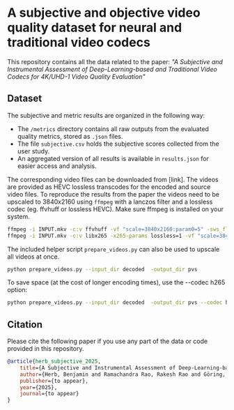 # A subjective and objective video quality dataset for neural and traditional video codecs
This repository contains all the data related to the paper:
_"A Subjective and Instrumental Assessment of Deep-Learning-based and Traditional Video Codecs for 4K/UHD-1 Video Quality Evaluation"_

## Dataset

The subjective and metric results are organized in the following way:

- The `/metrics` directory contains all raw outputs from the evaluated quality metrics, stored as `.json` files.
- The file `subjective.csv` holds the subjective scores collected from the user study.
- An aggregated version of all results is available in `results.json` for easier access and analysis.

The corresponding video files can be downloaded from [link].
The videos are provided as HEVC lossless transcodes for the encoded and source video files.
To reproduce the results from the paper the videos need to be upscaled to 3840x2160 using `ffmpeg` with a lanczos filter and a lossless codec (eg. ffvhuff or lossless HEVC). 
Make sure ffmpeg is installed on your system.

```bash
ffmpeg -i INPUT.mkv -c:v ffvhuff -vf "scale=3840x2160:param0=5" -sws_flags lanczos+accurate_rnd+bitexact OUTPUT.mkv
ffmpeg -i INPUT.mkv -c:v libx265 -x265-params lossless=1 -vf "scale=3840x2160:param0=5" -sws_flags lanczos+accurate_rnd+bitexact OUTPUT.mkv
```

The included helper script `prepare_videos.py` can also be used to upscale all videos at once.

```bash
python prepare_videos.py --input_dir decoded  -output_dir pvs
```
To save space (at the cost of longer encoding times), use the --codec h265 option:

```bash
python prepare_videos.py --input_dir decoded  -output_dir pvs --codec h265
```


## Citation
Please cite the following paper if you use any part of the data or code provided in this repository.

```bibtex
@article{herb_subjective_2025,
    title={A Subjective and Instrumental Assessment of Deep-Learning-based and Traditional Video Codecs for 4K/UHD-1 Video Quality Evaluation},
    author={Herb, Benjamin and Ramachandra Rao, Rakesh Rao and Göring, Steve and Raake, Alexander},
    publisher={to appear},
    year={2025},
    journal={to appear}
}
```